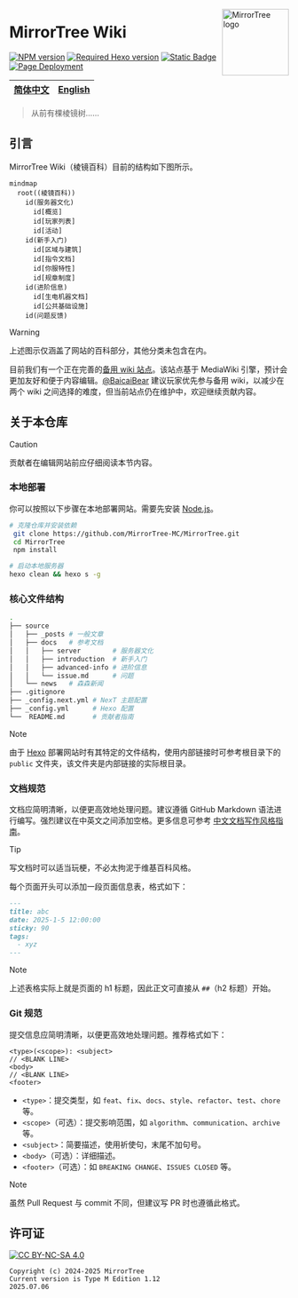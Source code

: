<a title="MirrorTree Wiki" href="https://wiki.mirror.bearcabbage.top/"><img align="right" alt="MirrorTree logo" width="120" height="120" src="/source/images/logo.svg"></a>

# MirrorTree Wiki

[![NPM version](https://img.shields.io/npm/v/hexo-theme-next?color=red&logo=npm&style=flat-square)](https://www.npmjs.com/package/hexo-theme-next)
[![Required Hexo version](https://img.shields.io/badge/hexo-%3E=5.3.0-blue?style=flat-square&logo=hexo)](https://hexo.io)
[![Static Badge](https://img.shields.io/badge/license-CC_4.0-red?style=flat-square&color=red&logo=Creative%20Commons)](https://creativecommons.org/licenses/by-nc-sa/4.0/)
[![Page Deployment](https://img.shields.io/github/actions/workflow/status/MirrorTree-MC/MirrorTree/hexo.yaml?label=deployment&logo=github&style=flat-square)](https://github.com/MirrorTree-MC/MirrorTree/actions/workflows/hexo.yaml)

| [简体中文](./README_CN.md) | [English](./README.md) |
| :------------------------: | :--------------------: |

> 从前有棵棱镜树……

## 引言

MirrorTree Wiki（棱镜百科）目前的结构如下图所示。

```mermaid
mindmap
  root((棱镜百科))
    id(服务器文化)
      id[概览]
      id[玩家列表]
      id[活动]
    id(新手入门)
      id[区域与建筑]
      id[指令文档]
      id[你服特性]
      id[规章制度]
    id(进阶信息)
      id[生电机器文档]
      id[公共基础设施]
    id(问题反馈)
```

> [!WARNING]
> 上述图示仅涵盖了网站的百科部分，其他分类未包含在内。

目前我们有一个正在完善的[备用 wiki 站点](https://wiki-mirror.bearcabbage.top/)。该站点基于 MediaWiki 引擎，预计会更加友好和便于内容编辑。[@BaicaiBear](https://github.com/BaicaiBear) 建议玩家优先参与备用 wiki，以减少在两个 wiki 之间选择的难度，但当前站点仍在维护中，欢迎继续贡献内容。

## 关于本仓库

> [!CAUTION]
> 贡献者在编辑网站前应仔细阅读本节内容。

### 本地部署

你可以按照以下步骤在本地部署网站。需要先安装 [Node.js](https://nodejs.org/zh-cn)。

```bash
# 克隆仓库并安装依赖
 git clone https://github.com/MirrorTree-MC/MirrorTree.git
 cd MirrorTree
 npm install
```

```bash
# 启动本地服务器
hexo clean && hexo s -g
```

### 核心文件结构

```bash
.
├── source
│   ├── _posts # 一般文章
│   ├── docs   # 参考文档
│   │   ├── server        # 服务器文化
│   │   ├── introduction  # 新手入门
│   │   ├── advanced-info # 进阶信息
│   │   └── issue.md      # 问题
│   └── news   # 森森新闻
├── .gitignore
├── _config.next.yml # NexT 主题配置
├── _config.yml      # Hexo 配置
└──  README.md       # 贡献者指南
```

> [!NOTE]
> 由于 [Hexo](https://hexo.io/) 部署网站时有其特定的文件结构，使用内部链接时可参考根目录下的 `public` 文件夹，该文件夹是内部链接的实际根目录。

### 文档规范

文档应简明清晰，以便更高效地处理问题。建议遵循 GitHub Markdown 语法进行编写。强烈建议在中英文之间添加空格。更多信息可参考 [中文文档写作风格指南](https://zhuanlan.zhihu.com/p/144446995)。

> [!TIP]
> 写文档时可以适当玩梗，不必太拘泥于维基百科风格。

每个页面开头可以添加一段页面信息表，格式如下：

```markdown
---
title: abc
date: 2025-1-5 12:00:00
sticky: 90
tags:
  - xyz
---
```

> [!NOTE]
> 上述表格实际上就是页面的 h1 标题，因此正文可直接从 `##`（h2 标题）开始。

### Git 规范

提交信息应简明清晰，以便更高效地处理问题。推荐格式如下：

```git
<type>(<scope>): <subject>
// <BLANK LINE>
<body>
// <BLANK LINE>
<footer>
```

- `<type>`：提交类型，如 `feat`、`fix`、`docs`、`style`、`refactor`、`test`、`chore` 等。
- `<scope>`（可选）：提交影响范围，如 `algorithm`、`communication`、`archive` 等。
- `<subject>`：简要描述，使用祈使句，末尾不加句号。
- `<body>`（可选）：详细描述。
- `<footer>`（可选）：如 `BREAKING CHANGE`、`ISSUES CLOSED` 等。

> [!NOTE]
> 虽然 Pull Request 与 commit 不同，但建议写 PR 时也遵循此格式。

## 许可证

[![CC BY-NC-SA 4.0](https://mirrors.creativecommons.org/presskit/buttons/88x31/svg/by-nc-sa.svg)](https://creativecommons.org/licenses/by-nc-sa/4.0/)

```plaintext
Copyright (c) 2024-2025 MirrorTree
Current version is Type M Edition 1.12
2025.07.06
```
